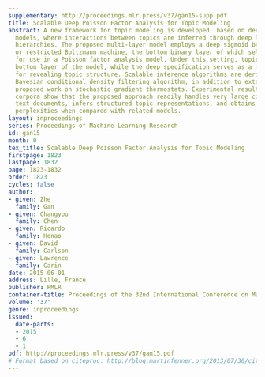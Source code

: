 ```yaml
---
supplementary: http://proceedings.mlr.press/v37/gan15-supp.pdf
title: Scalable Deep Poisson Factor Analysis for Topic Modeling
abstract: A new framework for topic modeling is developed, based on deep graphical
  models, where interactions between topics are inferred through deep latent binary
  hierarchies. The proposed multi-layer model employs a deep sigmoid belief network
  or restricted Boltzmann machine, the bottom binary layer of which selects topics
  for use in a Poisson factor analysis model. Under this setting, topics live on the
  bottom layer of the model, while the deep specification serves as a flexible prior
  for revealing topic structure. Scalable inference algorithms are derived by applying
  Bayesian conditional density filtering algorithm, in addition to extending recently
  proposed work on stochastic gradient thermostats. Experimental results on several
  corpora show that the proposed approach readily handles very large collections of
  text documents, infers structured topic representations, and obtains superior test
  perplexities when compared with related models.
layout: inproceedings
series: Proceedings of Machine Learning Research
id: gan15
month: 0
tex_title: Scalable Deep Poisson Factor Analysis for Topic Modeling
firstpage: 1823
lastpage: 1832
page: 1823-1832
order: 1823
cycles: false
author:
- given: Zhe
  family: Gan
- given: Changyou
  family: Chen
- given: Ricardo
  family: Henao
- given: David
  family: Carlson
- given: Lawrence
  family: Carin
date: 2015-06-01
address: Lille, France
publisher: PMLR
container-title: Proceedings of the 32nd International Conference on Machine Learning
volume: '37'
genre: inproceedings
issued:
  date-parts:
  - 2015
  - 6
  - 1
pdf: http://proceedings.mlr.press/v37/gan15.pdf
# Format based on citeproc: http://blog.martinfenner.org/2013/07/30/citeproc-yaml-for-bibliographies/
---
```

